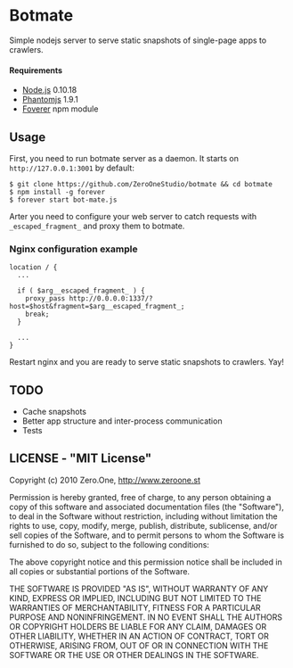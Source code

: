 # Botmate

Simple nodejs server to serve static snapshots of single-page apps to crawlers.

#### Requirements

  - [Node.js](http://nodejs.org) 0.10.18
  - [Phantomjs](http://phantomjs.org) 1.9.1
  - [Foverer](https://npmjs.org/package/forever) npm module

## Usage

First, you need to run botmate server as a daemon. It starts on `http://127.0.0.1:3001` by default:

    $ git clone https://github.com/ZeroOneStudio/botmate && cd botmate
    $ npm install -g forever
    $ forever start bot-mate.js
    
Arter you need to configure your web server to catch requests with `_escaped_fragment_` and proxy them to botmate.


### Nginx configuration example

    location / {
      ...

      if ( $arg__escaped_fragment_ ) {
        proxy_pass http://0.0.0.0:1337/?host=$host&fragment=$arg__escaped_fragment_;
        break;
      }

      ...
    }
    
Restart nginx and you are ready to serve static snapshots to crawlers. Yay!

## TODO

  - Cache snapshots
  - Better app structure and inter-process communication
  - Tests

## LICENSE - "MIT License"

Copyright (c) 2010 Zero.One, http://www.zeroone.st

Permission is hereby granted, free of charge, to any person
obtaining a copy of this software and associated documentation
files (the "Software"), to deal in the Software without
restriction, including without limitation the rights to use,
copy, modify, merge, publish, distribute, sublicense, and/or sell
copies of the Software, and to permit persons to whom the
Software is furnished to do so, subject to the following
conditions:

The above copyright notice and this permission notice shall be
included in all copies or substantial portions of the Software.

THE SOFTWARE IS PROVIDED "AS IS", WITHOUT WARRANTY OF ANY KIND,
EXPRESS OR IMPLIED, INCLUDING BUT NOT LIMITED TO THE WARRANTIES
OF MERCHANTABILITY, FITNESS FOR A PARTICULAR PURPOSE AND
NONINFRINGEMENT. IN NO EVENT SHALL THE AUTHORS OR COPYRIGHT
HOLDERS BE LIABLE FOR ANY CLAIM, DAMAGES OR OTHER LIABILITY,
WHETHER IN AN ACTION OF CONTRACT, TORT OR OTHERWISE, ARISING
FROM, OUT OF OR IN CONNECTION WITH THE SOFTWARE OR THE USE OR
OTHER DEALINGS IN THE SOFTWARE.
